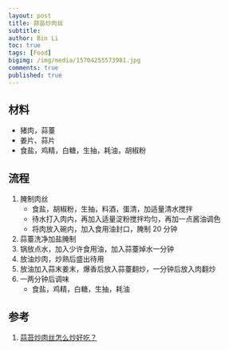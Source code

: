 ```yaml
---
layout: post
title: 蒜苗炒肉丝
subtitle:
author: Bin Li
toc: true
tags: [Food]
bigimg: /img/media/15704255573981.jpg
comments: true
published: true
---
```



## 材料
* 猪肉，蒜薹
* 姜片、蒜片
* 食盐，鸡精，白糖，生抽，耗油，胡椒粉

## 流程
1. 腌制肉丝
    * 食盐，胡椒粉，生抽，料酒，蛋清，加适量清水搅拌
    * 待水打入肉内，再加入适量淀粉搅拌均匀，再加一点酱油调色
    * 将肉放入碗内，加入食用油封口，腌制 20 分钟
2. 蒜薹洗净加盐腌制
3. 锅放点水，加入少许食用油，加入蒜薹焯水一分钟
4. 放油炒肉，炒熟后盛出待用
5. 放油加入蒜末姜末，爆香后放入蒜薹翻炒，一分钟后放入肉翻炒
6. 一两分钟后调味
    * 食盐，鸡精，白糖，生抽，耗油

## 参考
1. [蒜苔炒肉丝怎么炒好吃？](https://www.youtube.com/watch?v=ERb7MySc2a0)

